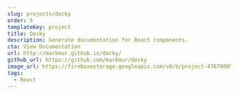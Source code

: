 ```yaml
---
slug: projects/docky
order: 5
templateKey: project
title: Docky
description: Generate documentation for React components.
cta: View Documentation
url: http://markmur.github.io/docky/
github_url: https://github.com/markmur/docky
image_url: https://firebasestorage.googleapis.com/v0/b/project-4767000521921178323.appspot.com/o/projects%2Fresized%2Fdocky_1200x1500?alt=media&token=42617801-fa05-4726-99d3-9565dd1649f5
tags:
  - React
---
```

